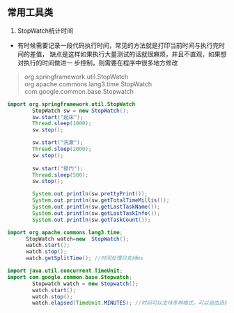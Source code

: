 ## 常用工具类
1. StopWatch统计时间
- 有时候需要记录一段代码执行时间，常见的方法就是打印当前时间与执行完时间的差值，
  缺点是这样如果执行大量测试的话就很麻烦，并且不直观，如果想对执行的时间做进一
  步控制，则需要在程序中很多地方修改

> org.springframework.util.StopWatch
> org.apache.commons.lang3.time.StopWatch
> com.google.common.base.Stopwatch 

```java
import org.springframework.util.StopWatch
   		StopWatch sw = new StopWatch();
        sw.start("起床");
        Thread.sleep(1000);
        sw.stop();

        sw.start("洗漱");
        Thread.sleep(2000);
        sw.stop();
        
        sw.start("锁门");
        Thread.sleep(500);
        sw.stop();

        System.out.println(sw.prettyPrint());
        System.out.println(sw.getTotalTimeMillis());
        System.out.println(sw.getLastTaskName());
        System.out.println(sw.getLastTaskInfo());
        System.out.println(sw.getTaskCount());
```

```java
import org.apache.commons.lang3.time; 
      StopWatch watch=new  StopWatch();
      watch.start();
      watch.stop();
      watch.getSplitTime(); //时间处理只支持ms
```

```java
import java.util.concurrent.TimeUnit;
import com.google.common.base.Stopwatch; 
        Stopwatch watch = new Stopwatch();
        watch.start();
        watch.stop();
        watch.elapsed(TimeUnit.MINUTES); //时间可以支持多种格式，可以自由选择
```

